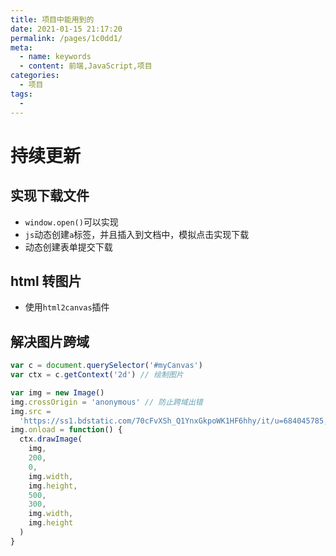 ```yaml
---
title: 项目中能用到的
date: 2021-01-15 21:17:20
permalink: /pages/1c0dd1/
meta:
  - name: keywords
  - content: 前端,JavaScript,项目
categories:
  - 项目
tags:
  -
---
```


# 持续更新

## 实现下载文件

- `window.open()`可以实现
- `js`动态创建`a`标签，并且插入到文档中，模拟点击实现下载
- 动态创建表单提交下载

## html 转图片

- 使用`html2canvas`插件

## 解决图片跨域

```js
var c = document.querySelector('#myCanvas')
var ctx = c.getContext('2d') // 绘制图片

var img = new Image()
img.crossOrigin = 'anonymous' // 防止跨域出错
img.src =
  'https://ss1.bdstatic.com/70cFvXSh_Q1YnxGkpoWK1HF6hhy/it/u=684045785,4210542258&fm=11&gp=0.jpg'
img.onload = function() {
  ctx.drawImage(
    img,
    200,
    0,
    img.width,
    img.height,
    500,
    300,
    img.width,
    img.height
  )
}
```

